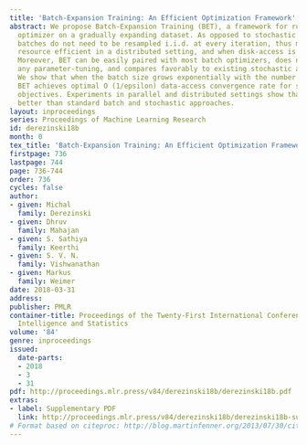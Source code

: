 ```yaml
---
title: 'Batch-Expansion Training: An Efficient Optimization Framework'
abstract: We propose Batch-Expansion Training (BET), a framework for running a batch
  optimizer on a gradually expanding dataset. As opposed to stochastic approaches,
  batches do not need to be resampled i.i.d. at every iteration, thus making BET more
  resource efficient in a distributed setting, and when disk-access is constrained.
  Moreover, BET can be easily paired with most batch optimizers, does not require
  any parameter-tuning, and compares favorably to existing stochastic and batch methods.
  We show that when the batch size grows exponentially with the number of outer iterations,
  BET achieves optimal O (1/epsilon) data-access convergence rate for strongly convex
  objectives. Experiments in parallel and distributed settings show that BET performs
  better than standard batch and stochastic approaches.
layout: inproceedings
series: Proceedings of Machine Learning Research
id: derezinski18b
month: 0
tex_title: 'Batch-Expansion Training: An Efficient Optimization Framework'
firstpage: 736
lastpage: 744
page: 736-744
order: 736
cycles: false
author:
- given: Michal
  family: Derezinski
- given: Dhruv
  family: Mahajan
- given: S. Sathiya
  family: Keerthi
- given: S. V. N.
  family: Vishwanathan
- given: Markus
  family: Weimer
date: 2018-03-31
address: 
publisher: PMLR
container-title: Proceedings of the Twenty-First International Conference on Artficial
  Intelligence and Statistics
volume: '84'
genre: inproceedings
issued:
  date-parts:
  - 2018
  - 3
  - 31
pdf: http://proceedings.mlr.press/v84/derezinski18b/derezinski18b.pdf
extras:
- label: Supplementary PDF
  link: http://proceedings.mlr.press/v84/derezinski18b/derezinski18b-supp.pdf
# Format based on citeproc: http://blog.martinfenner.org/2013/07/30/citeproc-yaml-for-bibliographies/
---
```

